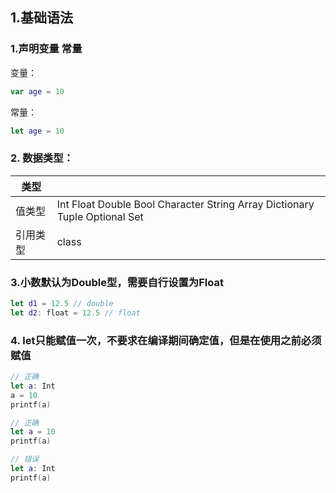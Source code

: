 ## 1.基础语法
### 1.声明变量 常量
变量：
```swift 
var age = 10
```
常量：
```swift
let age = 10
```

### 2. 数据类型：
|类型||
|-|-|
|值类型|Int Float Double Bool Character String Array Dictionary Tuple Optional Set|
|引用类型|class|
    
### 3.小数默认为Double型，需要自行设置为Float 
```swift
let d1 = 12.5 // double     
let d2: float = 12.5 // float
```

### 4. let只能赋值一次，不要求在编译期间确定值，但是在使用之前必须赋值
```swift
// 正确
let a: Int
a = 10
printf(a)

// 正确
let a = 10
printf(a)

// 错误
let a: Int
printf(a)
```